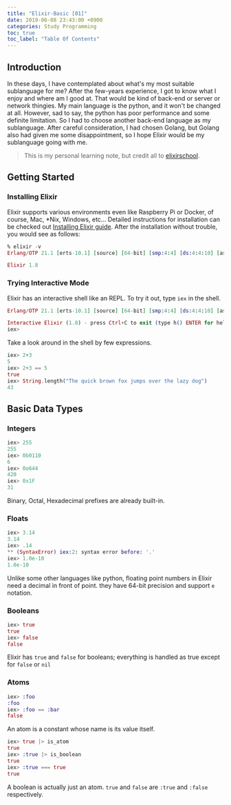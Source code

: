 ```yaml
---
title: "Elixir-Basic [01]"
date: 2019-06-08 23:43:00 +0900
categories: Study Programming
toc: true
toc_label: "Table Of Contents"
---
```


## Introduction
In these days, I have contemplated about what's my most suitable sublanguage for me?
After the few-years experience, I got to know what I enjoy and where am I good at.
That would be kind of back-end or server or network thingies.
My main language is the python, and it won't be changed at all. 
However, sad to say, the python has poor performance and some definite limitation.
So I had to choose another back-end language as my sublanguage.
After careful consideration, I had chosen Golang, but Golang also had given me some disappointment, so I hope Elixir would be my sublanguage going with me.

> This is my personal learning note, but credit all to [elixirschool](https://elixirschool.com/en).

## Getting Started

### Installing Elixir
Elixir supports various environments even like Raspberry Pi or Docker, of course, Mac, *Nix, Windows, etc...
Detailed instructions for installation can be checked out [Installing Elixir guide](https://elixir-lang.org/install.html).
After the installation without trouble, you would see as follows:  
~~~Elixir
% elixir -v
Erlang/OTP 21.1 [erts-10.1] [source] [64-bit] [smp:4:4] [ds:4:4:10] [async-threads:10] [hipe] [kernel-poll:false] [dtrace]

Elixir 1.8
~~~

### Trying Interactive Mode
Elixir has an interactive shell like an REPL. To try it out, type `iex` in the shell.
~~~Elixir
Erlang/OTP 21.1 [erts-10.1] [source] [64-bit] [smp:4:4] [ds:4:4:10] [async-threads:10] [hipe] [kernel-poll:false] [dtrace]

Interactive Elixir (1.8) - press Ctrl+C to exit (type h() ENTER for help)
iex>
~~~

Take a look around in the shell by few expressions.

~~~Elixir
iex> 2+3
5
iex> 2+3 == 5
true
iex> String.length("The quick brown fox jumps over the lazy dog")
43
~~~

## Basic Data Types

### Integers
~~~Elixir
iex> 255
255
iex> 0b0110
6
iex> 0o644
420
iex> 0x1F
31
~~~
Binary, Octal, Hexadecimal prefixes are already built-in.

### Floats
~~~Elixir
iex> 3.14
3.14
iex> .14
** (SyntaxError) iex:2: syntax error before: '.'
iex> 1.0e-10
1.0e-10
~~~
Unlike some other languages like python, floating point numbers in Elixir need a decimal in front of point. they have 64-bit precision and support `e` notation.

### Booleans
~~~Elixir
iex> true
true
iex> false
false
~~~
Elixir has `true` and `false` for booleans; everything is handled as true except for `false` or `nil`

### Atoms
~~~Elixir
iex> :foo
:foo
iex> :foo == :bar
false
~~~
An atom is a constant whose name is its value itself. 

~~~Elixir
iex> true |> is_atom
true
iex> :true |> is_boolean
true
iex> :true === true
true
~~~
A boolean is actually just an atom. `true` and `false` are `:true` and `:false` respectively.
